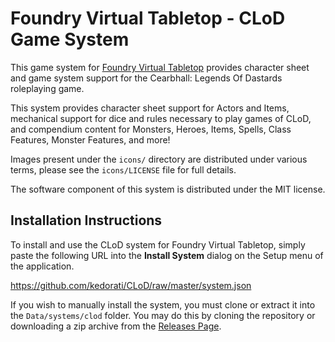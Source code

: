 # Foundry Virtual Tabletop - CLoD Game System

This game system for [Foundry Virtual Tabletop](http://foundryvtt.com) provides character sheet and game system 
support for the Cearbhall: Legends Of Dastards roleplaying game.

This system provides character sheet support for Actors and Items, mechanical support for dice and rules necessary to
play games of CLoD, and compendium content for Monsters, Heroes, Items, Spells, Class Features, Monster 
Features, and more!

Images present under the `icons/` directory are distributed under various terms, please see the `icons/LICENSE` file for full details.

The software component of this system is distributed under the MIT license.

## Installation Instructions

To install and use the CLoD system for Foundry Virtual Tabletop, simply paste the following URL into the 
**Install System** dialog on the Setup menu of the application.

https://github.com/kedorati/CLoD/raw/master/system.json

If you wish to manually install the system, you must clone or extract it into the ``Data/systems/clod`` folder. You
may do this by cloning the repository or downloading a zip archive from the
[Releases Page](https://github.com/kedorati/CLoD/-/releases).
